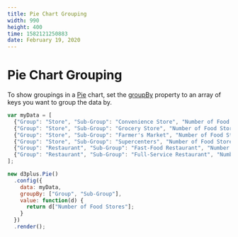 ```yaml
---
title: Pie Chart Grouping
width: 990
height: 400
time: 1582121250883
date: February 19, 2020
---
```


# Pie Chart Grouping

To show groupings in a [Pie](http://d3plus.org/docs/#Pie) chart, set the [groupBy](http://d3plus.org/docs/#Viz.groupBy) property to an array of keys you want to group the data by.

```js
var myData = [
  {"Group": "Store", "Sub-Group": "Convenience Store", "Number of Food Stores": 100},
  {"Group": "Store", "Sub-Group": "Grocery Store", "Number of Food Stores": 150},
  {"Group": "Store", "Sub-Group": "Farmer's Market", "Number of Food Stores": 50},
  {"Group": "Store", "Sub-Group": "Supercenters", "Number of Food Stores": 30},
  {"Group": "Restaurant", "Sub-Group": "Fast-Food Restaurant", "Number of Food Stores": 60},
  {"Group": "Restaurant", "Sub-Group": "Full-Service Restaurant", "Number of Food Stores": 120}
];

new d3plus.Pie()
  .config({
    data: myData,
    groupBy: ["Group", "Sub-Group"],
    value: function(d) {
      return d["Number of Food Stores"];
    }
  })
  .render();
```
